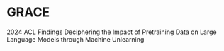 # GRACE
2024 ACL Findings Deciphering the lmpact of Pretraining Data on Large Language Models through Machine Unlearning
